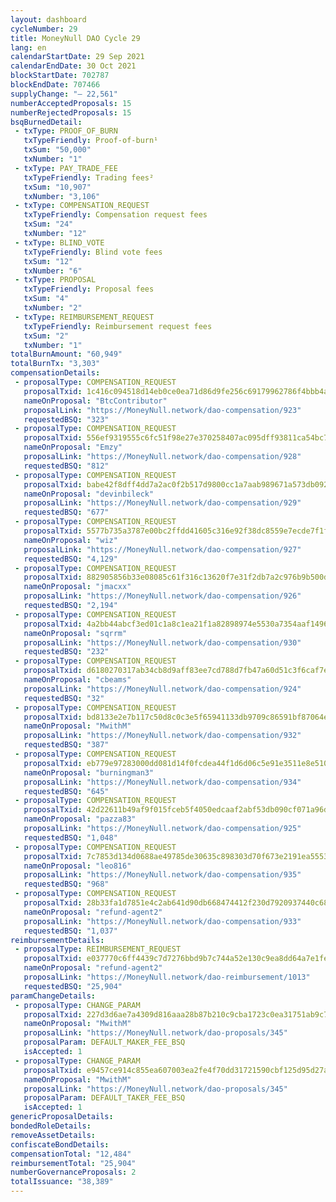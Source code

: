 ```yaml
---
layout: dashboard
cycleNumber: 29
title: MoneyNull DAO Cycle 29
lang: en
calendarStartDate: 29 Sep 2021
calendarEndDate: 30 Oct 2021
blockStartDate: 702787
blockEndDate: 707466
supplyChange: "— 22,561"
numberAcceptedProposals: 15
numberRejectedProposals: 15
bsqBurnedDetail:
 - txType: PROOF_OF_BURN
   txTypeFriendly: Proof-of-burn¹
   txSum: "50,000"
   txNumber: "1"
 - txType: PAY_TRADE_FEE
   txTypeFriendly: Trading fees²
   txSum: "10,907"
   txNumber: "3,106"
 - txType: COMPENSATION_REQUEST
   txTypeFriendly: Compensation request fees
   txSum: "24"
   txNumber: "12"
 - txType: BLIND_VOTE
   txTypeFriendly: Blind vote fees
   txSum: "12"
   txNumber: "6"
 - txType: PROPOSAL
   txTypeFriendly: Proposal fees
   txSum: "4"
   txNumber: "2"
 - txType: REIMBURSEMENT_REQUEST
   txTypeFriendly: Reimbursement request fees
   txSum: "2"
   txNumber: "1"
totalBurnAmount: "60,949"
totalBurnTx: "3,303"
compensationDetails: 
 - proposalType: COMPENSATION_REQUEST
   proposalTxid: 1c416c094518d14eb0ce0ea71d86d9fe256c69179962786f4bbb4a4bb0dd85ad
   nameOnProposal: "BtcContributor"
   proposalLink: "https://MoneyNull.network/dao-compensation/923"
   requestedBSQ: "323"
 - proposalType: COMPENSATION_REQUEST
   proposalTxid: 556ef9319555c6fc51f98e27e370258407ac095dff93811ca54bc704f52c939e
   nameOnProposal: "Emzy"
   proposalLink: "https://MoneyNull.network/dao-compensation/928"
   requestedBSQ: "812"
 - proposalType: COMPENSATION_REQUEST
   proposalTxid: babe42f8dff4dd7a2ac0f2b517d9800cc1a7aab989671a573db092cdb887a317
   nameOnProposal: "devinbileck"
   proposalLink: "https://MoneyNull.network/dao-compensation/929"
   requestedBSQ: "677"
 - proposalType: COMPENSATION_REQUEST
   proposalTxid: 5577b735a3787e00bc2ffdd41605c316e92f38dc8559e7ecde7f1f6697ff23a4
   nameOnProposal: "wiz"
   proposalLink: "https://MoneyNull.network/dao-compensation/927"
   requestedBSQ: "4,129"
 - proposalType: COMPENSATION_REQUEST
   proposalTxid: 882905856b33e08085c61f316c13620f7e31f2db7a2c976b9b500de7d5128e2d
   nameOnProposal: "jmacxx"
   proposalLink: "https://MoneyNull.network/dao-compensation/926"
   requestedBSQ: "2,194"
 - proposalType: COMPENSATION_REQUEST
   proposalTxid: 4a2bb44abcf3ed01c1a8c1ea21f1a82898974e5530a7354aaf149619a8e64e25
   nameOnProposal: "sqrrm"
   proposalLink: "https://MoneyNull.network/dao-compensation/930"
   requestedBSQ: "232"
 - proposalType: COMPENSATION_REQUEST
   proposalTxid: d6180270317ab34cb8d9aff83ee7cd788d7fb47a60d51c3f6caf7e4afaeba3f6
   nameOnProposal: "cbeams"
   proposalLink: "https://MoneyNull.network/dao-compensation/924"
   requestedBSQ: "32"
 - proposalType: COMPENSATION_REQUEST
   proposalTxid: bd8133e2e7b117c50d8c0c3e5f65941133db9709c86591bf87064efd60da0216
   nameOnProposal: "MwithM"
   proposalLink: "https://MoneyNull.network/dao-compensation/932"
   requestedBSQ: "387"
 - proposalType: COMPENSATION_REQUEST
   proposalTxid: eb779e97283000dd081d14f0fcdea44f1d6d06c5e91e3511e8e510c8f844633a
   nameOnProposal: "burningman3"
   proposalLink: "https://MoneyNull.network/dao-compensation/934"
   requestedBSQ: "645"
 - proposalType: COMPENSATION_REQUEST
   proposalTxid: 42d22611b49af9f015fceb5f4050edcaaf2abf53db090cf071a96d5104891278
   nameOnProposal: "pazza83"
   proposalLink: "https://MoneyNull.network/dao-compensation/925"
   requestedBSQ: "1,048"
 - proposalType: COMPENSATION_REQUEST
   proposalTxid: 7c7853d134d0688ae49785de30635c898303d70f673e2191ea55531318b5372b
   nameOnProposal: "leo816"
   proposalLink: "https://MoneyNull.network/dao-compensation/935"
   requestedBSQ: "968"
 - proposalType: COMPENSATION_REQUEST
   proposalTxid: 28b33fa1d7851e4c2ab641d90db668474412f230d7920937440c685e20a847bb
   nameOnProposal: "refund-agent2"
   proposalLink: "https://MoneyNull.network/dao-compensation/933"
   requestedBSQ: "1,037"
reimbursementDetails: 
 - proposalType: REIMBURSEMENT_REQUEST
   proposalTxid: e037770c6ff4439c7d7276bbd9b7c744a52e130c9ea8dd64a7e1fe27ceaa6b10
   nameOnProposal: "refund-agent2"
   proposalLink: "https://MoneyNull.network/dao-reimbursement/1013"
   requestedBSQ: "25,904"
paramChangeDetails: 
 - proposalType: CHANGE_PARAM
   proposalTxid: 227d3d6ae7a4309d816aaa28b87b210c9cba1723c0ea31751ab9c741fc2f4481
   nameOnProposal: "MwithM"
   proposalLink: "https://MoneyNull.network/dao-proposals/345"
   proposalParam: DEFAULT_MAKER_FEE_BSQ
   isAccepted: 1
 - proposalType: CHANGE_PARAM
   proposalTxid: e9457ce914c855ea607003ea2fe4f70dd31721590cbf125d95d27acd2f23cdca
   nameOnProposal: "MwithM"
   proposalLink: "https://MoneyNull.network/dao-proposals/345"
   proposalParam: DEFAULT_TAKER_FEE_BSQ
   isAccepted: 1
genericProposalDetails: 
bondedRoleDetails: 
removeAssetDetails: 
confiscateBondDetails: 
compensationTotal: "12,484"
reimbursementTotal: "25,904"
numberGovernanceProposals: 2
totalIssuance: "38,389"
---
```

